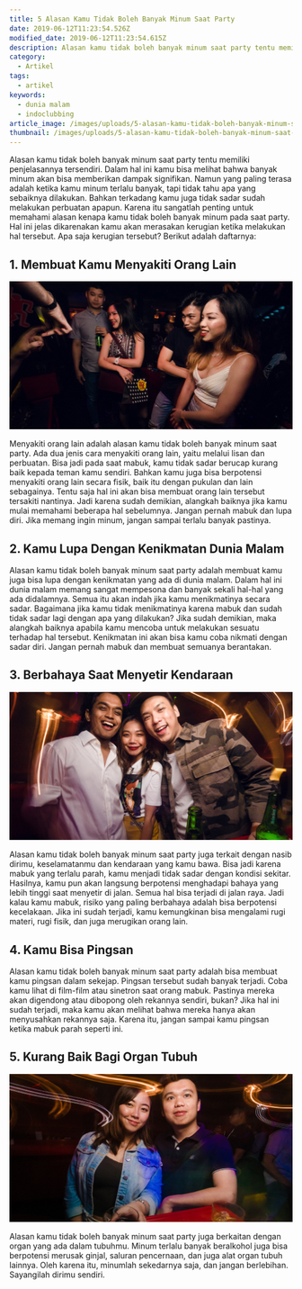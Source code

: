 ```yaml
---
title: 5 Alasan Kamu Tidak Boleh Banyak Minum Saat Party
date: 2019-06-12T11:23:54.526Z
modified_date: 2019-06-12T11:23:54.615Z
description: Alasan kamu tidak boleh banyak minum saat party tentu memiliki penjelasannya tersendiri. Dalam hal ini kamu bisa melihat bahwa banyak minum.
category:
  - Artikel
tags:
  - artikel
keywords:
  - dunia malam
  - indoclubbing
article_image: /images/uploads/5-alasan-kamu-tidak-boleh-banyak-minum-saat-party-3.jpg
thumbnail: /images/uploads/5-alasan-kamu-tidak-boleh-banyak-minum-saat-party-3-002.jpg
---
```

Alasan kamu tidak boleh banyak minum saat party tentu memiliki penjelasannya tersendiri. Dalam hal ini kamu bisa melihat bahwa banyak minum akan bisa memberikan dampak signifikan. Namun yang paling terasa adalah ketika kamu minum terlalu banyak, tapi tidak tahu apa yang sebaiknya dilakukan. Bahkan terkadang kamu juga tidak sadar sudah melakukan perbuatan apapun. Karena itu sangatlah penting untuk memahami alasan kenapa kamu tidak boleh banyak minum pada saat party. Hal ini jelas dikarenakan kamu akan merasakan kerugian ketika melakukan hal tersebut. Apa saja kerugian tersebut? Berikut adalah daftarnya:



## 1. Membuat Kamu Menyakiti Orang Lain

![5 Alasan Kamu Tidak Boleh Banyak Minum Saat Party](/images/uploads/5-alasan-kamu-tidak-boleh-banyak-minum-saat-party-3.jpg)

Menyakiti orang lain adalah alasan kamu tidak boleh banyak minum saat party. Ada dua jenis cara menyakiti orang lain, yaitu melalui lisan dan perbuatan. Bisa jadi pada saat mabuk, kamu tidak sadar berucap kurang baik kepada teman kamu sendiri. Bahkan kamu juga bisa berpotensi menyakiti orang lain secara fisik, baik itu dengan pukulan dan lain sebagainya. Tentu saja hal ini akan bisa membuat orang lain tersebut tersakiti nantinya. Jadi karena sudah demikian, alangkah baiknya jika kamu mulai memahami beberapa hal sebelumnya. Jangan pernah mabuk dan lupa diri. Jika memang ingin minum, jangan sampai terlalu banyak pastinya.



## 2. Kamu Lupa Dengan Kenikmatan Dunia Malam

Alasan kamu tidak boleh banyak minum saat party adalah membuat kamu juga bisa lupa dengan kenikmatan yang ada di dunia malam. Dalam hal ini dunia malam memang sangat mempesona dan banyak sekali hal-hal yang ada didalamnya. Semua itu akan indah jika kamu menikmatinya secara sadar. Bagaimana jika kamu tidak menikmatinya karena mabuk dan sudah tidak sadar lagi dengan apa yang dilakukan? Jika sudah demikian, maka alangkah baiknya apabila kamu mencoba untuk melakukan sesuatu terhadap hal tersebut. Kenikmatan ini akan bisa kamu coba nikmati dengan sadar diri. Jangan pernah mabuk dan membuat semuanya berantakan.



## 3. Berbahaya Saat Menyetir Kendaraan

![5 Alasan Kamu Tidak Boleh Banyak Minum Saat Party](/images/uploads/5-alasan-kamu-tidak-boleh-banyak-minum-saat-party-2.jpg)

Alasan kamu tidak boleh banyak minum saat party juga terkait dengan nasib dirimu, keselamatanmu dan kendaraan yang kamu bawa. Bisa jadi karena mabuk yang terlalu parah, kamu menjadi tidak sadar dengan kondisi sekitar. Hasilnya, kamu pun akan langsung berpotensi menghadapi bahaya yang lebih tinggi saat menyetir di jalan. Semua hal bisa terjadi di jalan raya. Jadi kalau kamu mabuk, risiko yang paling berbahaya adalah bisa berpotensi kecelakaan. Jika ini sudah terjadi, kamu kemungkinan bisa mengalami rugi materi, rugi fisik, dan juga merugikan orang lain.



## 4. Kamu Bisa Pingsan

Alasan kamu tidak boleh banyak minum saat party adalah bisa membuat kamu pingsan dalam sekejap. Pingsan tersebut sudah banyak terjadi. Coba kamu lihat di film-film atau sinetron saat orang mabuk. Pastinya mereka akan digendong atau dibopong oleh rekannya sendiri, bukan? Jika hal ini sudah terjadi, maka kamu akan melihat bahwa mereka hanya akan menyusahkan rekannya saja. Karena itu, jangan sampai kamu pingsan ketika mabuk parah seperti ini. 



## 5. Kurang Baik Bagi Organ Tubuh

![5 Alasan Kamu Tidak Boleh Banyak Minum Saat Party](/images/uploads/5-alasan-kamu-tidak-boleh-banyak-minum-saat-party-1.jpg)

Alasan kamu tidak boleh banyak minum saat party juga berkaitan dengan organ yang ada dalam tubuhmu. Minum terlalu banyak beralkohol juga bisa berpotensi merusak ginjal, saluran pencernaan, dan juga alat organ tubuh lainnya. Oleh karena itu, minumlah sekedarnya saja, dan jangan berlebihan. Sayangilah dirimu sendiri.
